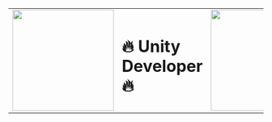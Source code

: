 <table align="center" border="0">
  <tr>
    <td><img src="https://valorantinfo.com/images/es/grafiti-baile-gatuno-de-omen_valorant_gif_50875.gif" width="200"></td>
    <td><h1>🔥 Unity Developer 🔥</h1></td>
    <td><img src="https://valorantinfo.com/images/es/grafiti-baile-gatuno-de-omen_valorant_gif_50875.gif" width="200"></td>
  </tr>
</table>

